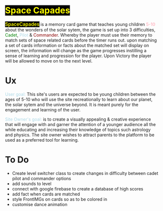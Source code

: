 # <span style = "color: yellow; background-color: Black"> Space Capades</span> 

<span style="color: yellow; background-color: Black; font-size: 110%; font-weight: 600;">SpaceCapades</span> is a memory card game that teaches young children <span style = "color: lightpink; font-weight: 600; "> 5-10 </span> about the wonders of the solar sytem, the game is set up into 3 difficulties, <span style="color:green;">Cadet</span>,<span style="color:lightblue"> Pilot</span> & <span style="color: darkred;">Commander</span>. Whereby the player must use their memory to match sets of space related cards before the timer runs out. upon matching a set of cards information or facts about the matched set will display on screen, the information will change as the game progresses instilling a sense of learning and progression for the player. Upon Victory the player will be allowed to move on to the next level. 

# Ux

<span style="color:lightblue;">User goal:</span>  This site's users are expected to be young children between the ages of  5-10 who will use the site recreationally to learn about our planet, the solar sytem and the universe beyond. It is meant purely for the engagement and learning of the user.

<span style="color:lightblue;">Site Owner's goal:</span> is to create a visually appealing & creative experience that will engage with and garner the attention of a younger audience all the while educating and increasing their knowledge of topics such astrology and physics. The site owner wishes to attract parents to the platform to be used as a preferred tool for learning.


# To Do

* Create level switcher class to create changes in difficulty between cadet pilot and commander options
* add sounds to level
* connect with google firebase to create a database of high scores 
* add fact when cards are matched
* style FrontIMGs on cards so as to be colored in 
* customise dance animation 

